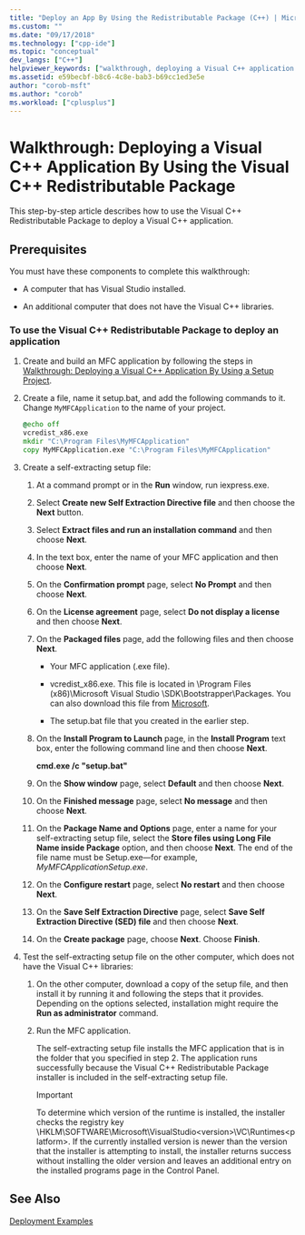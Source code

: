 ```yaml
---
title: "Deploy an App By Using the Redistributable Package (C++) | Microsoft Docs"
ms.custom: ""
ms.date: "09/17/2018"
ms.technology: ["cpp-ide"]
ms.topic: "conceptual"
dev_langs: ["C++"]
helpviewer_keywords: ["walkthrough, deploying a Visual C++ application by using the redistributable package"]
ms.assetid: e59becbf-b8c6-4c8e-bab3-b69cc1ed3e5e
author: "corob-msft"
ms.author: "corob"
ms.workload: ["cplusplus"]
---
```

# Walkthrough: Deploying a Visual C++ Application By Using the Visual C++ Redistributable Package

This step-by-step article describes how to use the Visual C++ Redistributable Package to deploy a Visual C++ application.

## Prerequisites

You must have these components to complete this walkthrough:

- A computer that has Visual Studio installed.

- An additional computer that does not have the Visual C++ libraries.

### To use the Visual C++ Redistributable Package to deploy an application

1.  Create and build an MFC application by following the steps in [Walkthrough: Deploying a Visual C++ Application By Using a Setup Project](walkthrough-deploying-a-visual-cpp-application-by-using-a-setup-project.md).

1. Create a file, name it setup.bat, and add the following commands to it. Change `MyMFCApplication` to the name of your project.

    ```cmd
    @echo off
    vcredist_x86.exe
    mkdir "C:\Program Files\MyMFCApplication"
    copy MyMFCApplication.exe "C:\Program Files\MyMFCApplication"
    ```

1. Create a self-extracting setup file:

   1. At a command prompt or in the **Run** window, run iexpress.exe.

   1. Select **Create new Self Extraction Directive file** and then choose the **Next** button.

   1. Select **Extract files and run an installation command** and then choose **Next**.

   1. In the text box, enter the name of your MFC application and then choose **Next**.

   1. On the **Confirmation prompt** page, select **No Prompt** and then choose **Next**.

   1. On the **License agreement** page, select **Do not display a license** and then choose **Next**.

   1. On the **Packaged files** page, add the following files and then choose **Next**.

      - Your MFC application (.exe file).

      - vcredist_x86.exe. This file is located in \Program Files (x86)\Microsoft Visual Studio <version>\SDK\Bootstrapper\Packages\. You can also download this file from [Microsoft](https://www.microsoft.com/en-us/download/confirmation.aspx?id=5555).

      - The setup.bat file that you created in the earlier step.

   1. On the **Install Program to Launch** page, in the **Install Program** text box, enter the following command line and then choose **Next**.

      **cmd.exe /c "setup.bat"**

   1. On the **Show window** page, select **Default** and then choose **Next**.

   1. On the **Finished message** page, select **No message** and then choose **Next**.

   1. On the **Package Name and Options** page, enter a name for your self-extracting setup file, select the **Store files using Long File Name inside Package** option, and then choose **Next**. The end of the file name must be Setup.exe—for example, *MyMFCApplicationSetup.exe*.

   1. On the **Configure restart** page, select **No restart** and then choose **Next**.

   1. On the **Save Self Extraction Directive** page, select **Save Self Extraction Directive (SED) file** and then choose **Next**.

   1. On the **Create package** page, choose **Next**. Choose **Finish**.

1. Test the self-extracting setup file on the other computer, which does not have the Visual C++ libraries:

   1. On the other computer, download a copy of the setup file, and then install it by running it and following the steps that it provides. Depending on the options selected, installation might require the **Run as administrator** command.

   1. Run the MFC application.

      The self-extracting setup file installs the MFC application that is in the folder that you specified in step 2. The application runs successfully because the Visual C++ Redistributable Package installer is included in the self-extracting setup file.

      > [!IMPORTANT]
      > To determine which version of the runtime is installed, the installer checks the registry key \HKLM\SOFTWARE\Microsoft\VisualStudio\<version>\VC\Runtimes\<platform>. If the currently installed version is newer than the version that the installer is attempting to install, the installer returns success without installing the older version and leaves an additional entry on the installed programs page in the Control Panel.

## See Also

[Deployment Examples](deployment-examples.md)<br/>
